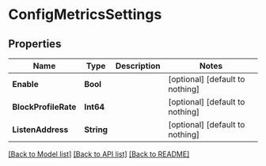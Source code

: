 # ConfigMetricsSettings


## Properties
Name | Type | Description | Notes
------------ | ------------- | ------------- | -------------
**Enable** | **Bool** |  | [optional] [default to nothing]
**BlockProfileRate** | **Int64** |  | [optional] [default to nothing]
**ListenAddress** | **String** |  | [optional] [default to nothing]


[[Back to Model list]](../README.md#models) [[Back to API list]](../README.md#api-endpoints) [[Back to README]](../README.md)


